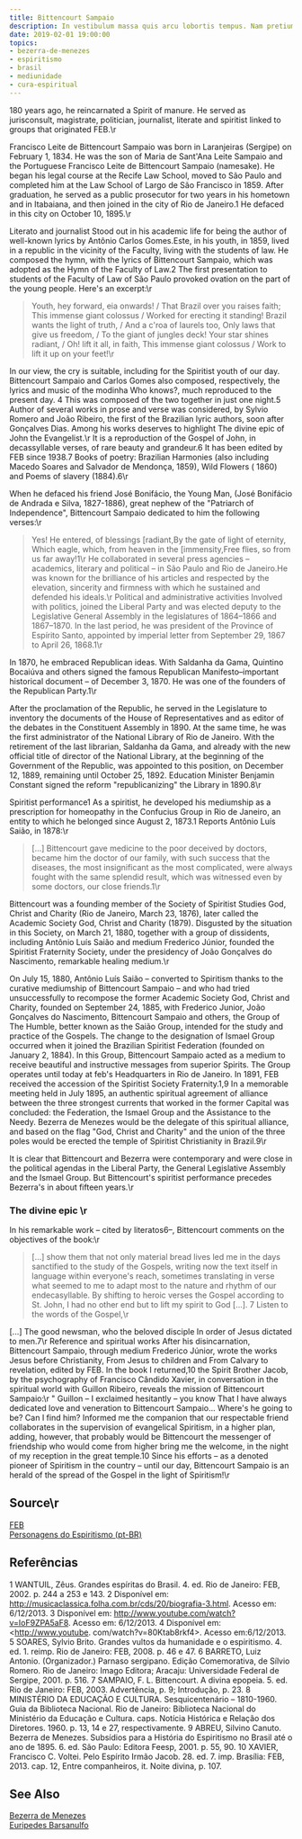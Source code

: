 ```yaml
---
title: Bittencourt Sampaio
description: In vestibulum massa quis arcu lobortis tempus. Nam pretium arcu in odio vulputate luctus.
date: 2019-02-01 19:00:00
topics:
- bezerra-de-menezes
- espiritismo
- brasil
- mediunidade
- cura-espiritual
---
```


180 years ago, he reincarnated a Spirit of manure. He served as jurisconsult, magistrate, politician, journalist, literate and spiritist linked to groups that originated FEB.\r

Francisco Leite de Bittencourt Sampaio was born in Laranjeiras (Sergipe) on February 1, 1834. He was the son of Maria de Sant'Ana Leite Sampaio and the Portuguese Francisco Leite de Bittencourt Sampaio (namesake). He began his legal course at the Recife Law School, moved to São Paulo and completed him at the Law School of Largo de São Francisco in 1859. After graduation, he served as a public prosecutor for two years in his hometown and in Itabaiana, and then joined in the city of Rio de Janeiro.1 He defaced in this city on October 10, 1895.\r

Literato and journalist Stood out in his academic life for being the author of well-known lyrics by Antônio Carlos Gomes.Este, in his youth, in 1859, lived in a republic in the vicinity of the Faculty, living with the students of law. He composed the hymn, with the lyrics of Bittencourt Sampaio, which was adopted as the Hymn of the Faculty of Law.2 The first presentation to students of the Faculty of Law of São Paulo provoked ovation on the part of the young people. Here's an excerpt:\r

> Youth, hey forward, eia onwards! / That Brazil over you raises faith; This immense giant colossus / Worked for erecting it standing! Brazil wants the light of truth, / And a c'roa of laurels too, Only laws that give us freedom, / To the giant of jungles deck! Your star shines radiant, / Oh! lift it all, in faith, This immense giant colossus / Work to lift it up on your feet!\r

In our view, the cry is suitable, including for the Spiritist youth of our day. Bittencourt Sampaio and Carlos Gomes also composed, respectively, the lyrics and music of the modinha Who knows?, much reproduced to the present day. 4 This was composed of the two together in just one night.5 Author of several works in prose and verse was considered, by Sylvio Romero and João Ribeiro, the first of the Brazilian lyric authors, soon after Gonçalves Dias. Among his works deserves to highlight The divine epic of John the Evangelist.\r
It is a reproduction of the Gospel of John, in decassyllable verses, of rare beauty and grandeur.6 It has been edited by FEB since 1938.7 Books of poetry: Brazilian Harmonies (also including Macedo Soares and Salvador de Mendonça, 1859), Wild Flowers ( 1860) and Poems of slavery (1884).6\r

When he defaced his friend José Bonifácio, the Young Man, (José Bonifácio de Andrada e Silva, 1827-1886), great nephew of the "Patriarch of Independence", Bittencourt Sampaio dedicated to him the following verses:\r

> Yes! He entered, of blessings [radiant,By the gate of light of eternity, Which eagle, which, from heaven in the [immensity,Free flies, so from us far away!1\r
He collaborated in several press agencies – academics, literary and political – in São Paulo and Rio de Janeiro.He was known for the brilliance of his articles and respected by the elevation, sincerity and firmness with which he sustained and defended his ideals.\r
Political and administrative activities Involved with politics, joined the Liberal Party and was elected deputy to the Legislative General Assembly in the legislatures of 1864–1866 and 1867–1870. In the last period, he was president of the Province of Espírito Santo, appointed by imperial letter from September 29, 1867 to April 26, 1868.1\r

In 1870, he embraced Republican ideas. With Saldanha da Gama, Quintino Bocaiúva and others signed the famous Republican Manifesto–important historical document – of December 3, 1870. He was one of the founders of the Republican Party.1\r

After the proclamation of the Republic, he served in the Legislature to inventory the documents of the House of Representatives and as editor of the debates in the Constituent Assembly in 1890. At the same time, he was the first administrator of the National Library of Rio de Janeiro. With the retirement of the last librarian, Saldanha da Gama, and already with the new official title of director of the National Library, at the beginning of the Government of the Republic, was appointed to this position, on December 12, 1889, remaining until October 25, 1892. Education Minister Benjamin Constant signed the reform "republicanizing" the Library in 1890.8\r

Spiritist performance1 As a spiritist, he developed his mediumship as a prescription for homeopathy in the Confucius Group in Rio de Janeiro, an entity to which he belonged since August 2, 1873.1 Reports Antônio Luís Saião, in 1878:\r

> [...] Bittencourt gave medicine to the poor deceived by doctors, became him the doctor of our family, with such success that the diseases, the most insignificant as the most complicated, were always fought with the same splendid result, which was witnessed even by some doctors, our close friends.1\r

Bittencourt was a founding member of the Society of Spiritist Studies God, Christ and Charity (Rio de Janeiro, March 23, 1876), later called the Academic Society God, Christ and Charity (1879). Disgusted by the situation in this Society, on March 21, 1880, together with a group of dissidents, including Antônio Luís Saião and medium Frederico Júnior, founded the Spiritist Fraternity Society, under the presidency of João Gonçalves do Nascimento, remarkable healing medium.\r

On July 15, 1880, Antônio Luís Saião – converted to Spiritism thanks to the curative mediumship of Bittencourt Sampaio – and who had tried unsuccessfully to recompose the former Academic Society God, Christ and Charity, founded on September 24, 1885, with Frederico Junior, João Gonçalves do Nascimento, Bittencourt Sampaio and others, the Group of The Humble, better known as the Saião Group, intended for the study and practice of the Gospels. The change to the designation of Ismael Group occurred when it joined the Brazilian Spiritist Federation (founded on January 2, 1884). In this Group, Bittencourt Sampaio acted as a medium to receive beautiful and instructive messages from superior Spirits. The Group operates until today at feb's Headquarters in Rio de Janeiro. In 1891, FEB received the accession of the Spiritist Society Fraternity.1,9 In a memorable meeting held in July 1895, an authentic spiritual agreement of alliance between the three strongest currents that worked in the former Capital was concluded: the Federation, the Ismael Group and the Assistance to the Needy. Bezerra de Menezes would be the delegate of this spiritual alliance, and based on the flag "God, Christ and Charity" and the union of the three poles would be erected the temple of Spiritist Christianity in Brazil.9\r

It is clear that Bittencourt and Bezerra were contemporary and were close in the political agendas in the Liberal Party, the General Legislative Assembly and the Ismael Group. But Bittencourt's spiritist performance precedes Bezerra's in about fifteen years.\r

### The divine epic \r
In his remarkable work – cited by literatos6–, Bittencourt comments on the objectives of the book:\r

> [...] show them that not only material bread lives led me in the days sanctified to the study of the Gospels, writing now the text itself in language within everyone's reach, sometimes translating in verse what seemed to me to adapt most to the nature and rhythm of our endecasyllable. By shifting to heroic verses the Gospel according to St. John, I had no other end but to lift my spirit to God [...]. 7 Listen to the words of the Gospel,\r

[...] The good newsman, who the beloved disciple In order of Jesus dictated to men.7\r
Reference and spiritual works After his disincarnation, Bittencourt Sampaio, through medium Frederico Júnior, wrote the works Jesus before Christianity, From Jesus to children and From Calvary to revelation, edited by FEB. In the book I returned,10 the Spirit Brother Jacob, by the psychography of Francisco Cândido Xavier, in conversation in the spiritual world with Guillon Ribeiro, reveals the mission of Bittencourt Sampaio:\r
" Guillon – I exclaimed hesitantly – you know That I have always dedicated love and veneration to Bittencourt Sampaio... Where's he going to be? Can I find him? Informed me the companion that our respectable friend collaborates in the supervision of evangelical Spiritism, in a higher plan, adding, however, that probably would be Bittencourt the messenger of friendship who would come from higher bring me the welcome, in the night of my reception in the great temple.10 Since his efforts – as a denoted pioneer of Spiritism in the country – until our day, Bittencourt Sampaio is an herald of the spread of the Gospel in the light of Spiritism!\r

## Source\r
[FEB](//www.febnet.org.br/ba/file/Pesquisa/Biografias/Bittencourt%20Sampaio.pdf)  
[Personagens do Espiritismo (pt-BR)](//personagensdoespiritismo.blogspot.com/2014/02/bittencourt-sampaio_20.html)  

## Referências 
1 WANTUIL, Zêus. Grandes espíritas do Brasil. 4. ed. Rio de Janeiro: FEB, 2002. p. 244 a 253 e 143.
2 Disponível em: <http://musicaclassica.folha.com.br/cds/20/biografia-3.html>. Acesso em: 6/12/2013.
3 Disponível em: <http://www.youtube.com/watch?v=IoF9ZPA5aF8>. Acesso em: 6/12/2013.
4 Disponível em: <http://www.youtube. com/watch?v=80Ktab8rkf4>. Acesso em:6/12/2013.
5 SOARES, Sylvio Brito. Grandes vultos da humanidade e o espiritismo. 4. ed. 1. reimp. Rio de Janeiro: FEB, 2008. p. 46 e 47.
6 BARRETO, Luiz Antonio. (Organizador.) Parnaso sergipano. Edição Comemorativa, de Sílvio Romero. Rio de Janeiro: Imago Editora; Aracaju: Universidade Federal de Sergipe, 2001. p. 516.
7 SAMPAIO, F. L. Bittencourt. A divina epopeia. 5. ed. Rio de Janeiro: FEB, 2003. Advertência, p. 9; Introdução, p. 23.
8 MINISTÉRIO DA EDUCAÇÃO E CULTURA. Sesquicentenário – 1810-1960. Guia da Biblioteca Nacional. Rio de Janeiro: Biblioteca Nacional do Ministério da Educação e Cultura. caps. Notícia Histórica e Relação dos Diretores. 1960. p. 13, 14 e 27, respectivamente.
9 ABREU, Silvino Canuto. Bezerra de Menezes. Subsídios para a História do Espiritismo no Brasil até o ano de 1895. 6. ed. São Paulo: Editora Feesp, 2001. p. 55, 90.
10 XAVIER, Francisco C. Voltei. Pelo Espírito Irmão Jacob. 28. ed. 7. imp. Brasília: FEB, 2013. cap. 12, Entre companheiros, it. Noite divina, p. 107.


## See Also
[Bezerra de Menezes](../bezerra-de-menezes)  
[Euripedes Barsanulfo](../euripedes-barsanulfo)  
